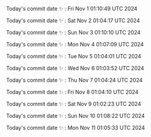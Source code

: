 Today's commit date ✨ : Fri Nov 1 01:10:49 UTC 2024 

Today's commit date ✨ : Sat Nov 2 01:04:17 UTC 2024 

Today's commit date ✨ : Sun Nov 3 01:10:10 UTC 2024 

Today's commit date ✨ : Mon Nov 4 01:07:09 UTC 2024 

Today's commit date ✨ : Tue Nov 5 01:04:01 UTC 2024 

Today's commit date ✨ : Wed Nov 6 01:03:52 UTC 2024 

Today's commit date ✨ : Thu Nov 7 01:04:24 UTC 2024 

Today's commit date ✨ : Fri Nov 8 01:04:10 UTC 2024 

Today's commit date ✨ : Sat Nov 9 01:02:23 UTC 2024 

Today's commit date ✨ : Sun Nov 10 01:08:22 UTC 2024 

Today's commit date ✨ : Mon Nov 11 01:05:33 UTC 2024 

